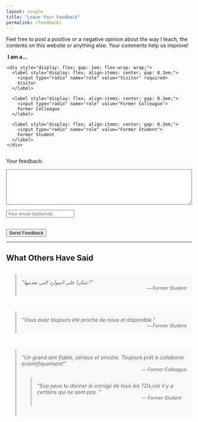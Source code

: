 ```yaml
---
layout: single
title: "Leave Your Feedback"
permalink: /feedback/
---
```


Feel free to post a positive or a negative opinion about the way I teach, the contents on this website or anything else.
Your comments help us improve!

<!-- modify this form HTML and place wherever you want your form -->
<form action="https://formspree.io/f/mzzrpoor" method="POST">
  <fieldset style="border: none; padding: 0; margin-bottom: 1em;">
    <legend style="font-weight: bold;">I am a…</legend>
    
    <div style="display: flex; gap: 1em; flex-wrap: wrap;">
      <label style="display: flex; align-items: center; gap: 0.3em;">
        <input type="radio" name="role" value="Visitor" required>
        Visitor
      </label>
      
      <label style="display: flex; align-items: center; gap: 0.3em;">
        <input type="radio" name="role" value="Former Colleague">
        Former Colleague
      </label>

      <label style="display: flex; align-items: center; gap: 0.3em;">
        <input type="radio" name="role" value="Former Student">
        Former Student
      </label>
    </div>
  </fieldset>

  <label for="message">Your feedback:</label><br>
  <textarea id="message" name="message" rows="6" style="width:100%" required></textarea><br>

  <!-- optional if you ever want to reply:
       visitors can leave an email, but they don’t have to -->
  <input type="email" name="_replyto" placeholder="Your email (optional)"><br><br>

  <button type="submit">Send Feedback</button>
</form>

<hr>

<h2>What Others Have Said</h2>

<div style="display: flex; flex-direction: column; gap: 1em; margin-top: 1em;">
  <blockquote style="font-style: italic; background: #f9f9f9; padding: 1em; border-left: 4px solid #ccc;">
    “شكرا على الموارد التي تقدمها !”
    <footer style="text-align: right; font-size: 0.9em;">— Former Student</footer>
  </blockquote>

  <blockquote style="font-style: italic; background: #f9f9f9; padding: 1em; border-left: 4px solid #ccc;">
    “Vous avez toujours été proche de nous et disponible.”
    <footer style="text-align: right; font-size: 0.9em;">— Former Student</footer>
  </blockquote>

  <blockquote style="font-style: italic; background: #f9f9f9; padding: 1em; border-left: 4px solid #ccc;">
    “Un grand ami fiable, sérieux et sincère. Toujours prêt à collaborer scientifiquement!”
    <footer style="text-align: right; font-size: 0.9em;">— Former Colleague</footer>
  <blockquote style="font-style: italic; background: #f9f9f9; padding: 1em; border-left: 4px solid #ccc;">
    “Svp peux tu donner le corrigé de tous les TDs,car il y a certains qui ne sont pas. ”
    <footer style="text-align: right; font-size: 0.9em;">— Former Student</footer>
  </blockquote>
  </blockquote>
</div>

